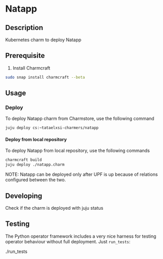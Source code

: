 <!-- Copyright 2020 Tata Elxsi

 Licensed under the Apache License, Version 2.0 (the License); you may
 not use this file except in compliance with the License. You may obtain
 a copy of the License at

         http://www.apache.org/licenses/LICENSE-2.0

 Unless required by applicable law or agreed to in writing, software
 distributed under the License is distributed on an AS IS BASIS, WITHOUT
 WARRANTIES OR CONDITIONS OF ANY KIND, either express or implied. See the
 License for the specific language governing permissions and limitations
 under the License.

 For those usages not covered by the Apache License, Version 2.0 please
 contact: canonical@tataelxsi.onmicrosoft.com

 To get in touch with the maintainers, please contact:
 canonical@tataelxsi.onmicrosoft.com
-->

# Natapp

## Description

Kubernetes charm to deploy Natapp

## Prerequisite

1. Install Charmcraft

```bash
sudo snap install charmcraft --beta
```

## Usage

### Deploy

To deploy Natapp charm from Charmstore, use the following command

```bash
juju deploy cs:~tataelxsi-charmers/natapp
```

#### Deploy from local repository

To deploy Natapp from local repository, use the following commands

```bash
charmcraft build
juju deploy ./natapp.charm
```

NOTE: Natapp can be deployed only after UPF is up because of
relations configured between the two.

## Developing

Check if the charm is deployed with juju status

## Testing

The Python operator framework includes a very nice harness for testing
operator behaviour without full deployment. Just `run_tests`:

./run_tests
